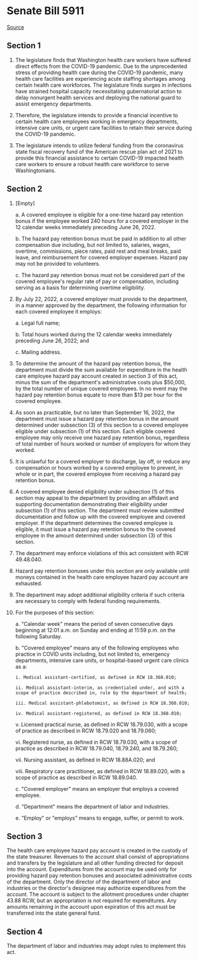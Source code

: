 # Senate Bill 5911

[Source](http://lawfilesext.leg.wa.gov/biennium/2021-22/Xml/Bills/Senate%20Bills/5911.xml)
## Section 1
1. The legislature finds that Washington health care workers have suffered direct effects from the COVID-19 pandemic. Due to the unprecedented stress of providing health care during the COVID-19 pandemic, many health care facilities are experiencing acute staffing shortages among certain health care workforces. The legislature finds surges in infections have strained hospital capacity necessitating gubernatorial action to delay nonurgent health services and deploying the national guard to assist emergency departments.

2. Therefore, the legislature intends to provide a financial incentive to certain health care employees working in emergency departments, intensive care units, or urgent care facilities to retain their service during the COVID-19 pandemic.

3. The legislature intends to utilize federal funding from the coronavirus state fiscal recovery fund of the American rescue plan act of 2021 to provide this financial assistance to certain COVID-19 impacted health care workers to ensure a robust health care workforce to serve Washingtonians.


## Section 2
1. [Empty]

    a. A covered employee is eligible for a one-time hazard pay retention bonus if the employee worked 240 hours for a covered employer in the 12 calendar weeks immediately preceding June 26, 2022.

    b. The hazard pay retention bonus must be paid in addition to all other compensation due including, but not limited to, salaries, wages, overtime, commissions, piece rates, paid rest and meal breaks, paid leave, and reimbursement for covered employer expenses. Hazard pay may not be provided to volunteers.

    c. The hazard pay retention bonus must not be considered part of the covered employee's regular rate of pay or compensation, including serving as a basis for determining overtime eligibility.

2. By July 22, 2022, a covered employer must provide to the department, in a manner approved by the department, the following information for each covered employee it employs:

    a. Legal full name;

    b. Total hours worked during the 12 calendar weeks immediately preceding June 26, 2022; and

    c. Mailing address.

3. To determine the amount of the hazard pay retention bonus, the department must divide the sum available for expenditure in the health care employee hazard pay account created in section 3 of this act, minus the sum of the department's administrative costs plus $50,000, by the total number of unique covered employees. In no event may the hazard pay retention bonus equate to more than $13 per hour for the covered employee.

4. As soon as practicable, but no later than September 16, 2022, the department must issue a hazard pay retention bonus in the amount determined under subsection (3) of this section to a covered employee eligible under subsection (1) of this section. Each eligible covered employee may only receive one hazard pay retention bonus, regardless of total number of hours worked or number of employers for whom they worked.

5. It is unlawful for a covered employer to discharge, lay off, or reduce any compensation or hours worked by a covered employee to prevent, in whole or in part, the covered employee from receiving a hazard pay retention bonus.

6. A covered employee denied eligibility under subsection (1) of this section may appeal to the department by providing an affidavit and supporting documentation demonstrating their eligibility under subsection (1) of this section. The department must review submitted documentation and follow up with the covered employee and covered employer. If the department determines the covered employee is eligible, it must issue a hazard pay retention bonus to the covered employee in the amount determined under subsection (3) of this section.

7. The department may enforce violations of this act consistent with RCW 49.48.040.

8. Hazard pay retention bonuses under this section are only available until moneys contained in the health care employee hazard pay account are exhausted.

9. The department may adopt additional eligibility criteria if such criteria are necessary to comply with federal funding requirements.

10. For the purposes of this section:

    a. "Calendar week" means the period of seven consecutive days beginning at 12:01 a.m. on Sunday and ending at 11:59 p.m. on the following Saturday.

    b. "Covered employee" means any of the following employees who practice in COVID units including, but not limited to, emergency departments, intensive care units, or hospital-based urgent care clinics as a:

        i. Medical assistant-certified, as defined in RCW 18.360.010;

        ii. Medical assistant-interim, as credentialed under, and with a scope of practice described in, rule by the department of health;

        iii. Medical assistant-phlebotomist, as defined in RCW 18.360.010;

        iv. Medical assistant-registered, as defined in RCW 18.360.010;

    v. Licensed practical nurse, as defined in RCW 18.79.030, with a scope of practice as described in RCW 18.79.020 and 18.79.060;

    vi. Registered nurse, as defined in RCW 18.79.030, with a scope of practice as described in RCW 18.79.040, 18.79.240, and 18.79.260;

    vii. Nursing assistant, as defined in RCW 18.88A.020; and

    viii. Respiratory care practitioner, as defined in RCW 18.89.020, with a scope of practice as described in RCW 18.89.040.

    c. "Covered employer" means an employer that employs a covered employee.

    d. "Department" means the department of labor and industries.

    e. "Employ" or "employs" means to engage, suffer, or permit to work.


## Section 3
The health care employee hazard pay account is created in the custody of the state treasurer. Revenues to the account shall consist of appropriations and transfers by the legislature and all other funding directed for deposit into the account. Expenditures from the account may be used only for providing hazard pay retention bonuses and associated administrative costs of the department. Only the director of the department of labor and industries or the director's designee may authorize expenditures from the account. The account is subject to the allotment procedures under chapter 43.88 RCW, but an appropriation is not required for expenditures. Any amounts remaining in the account upon expiration of this act must be transferred into the state general fund.


## Section 4
The department of labor and industries may adopt rules to implement this act.

